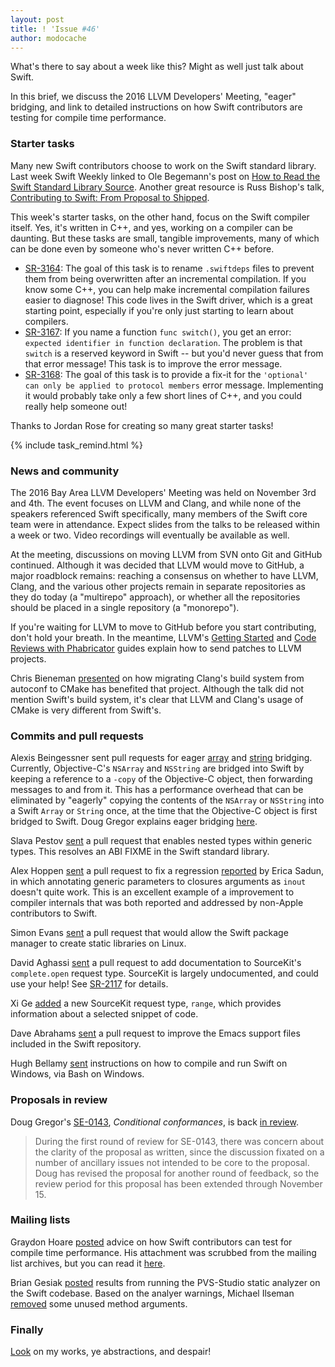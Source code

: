```yaml
---
layout: post
title: ! 'Issue #46'
author: modocache
---
```


What's there to say about a week like this? Might as well just talk about Swift.

In this brief, we discuss the 2016 LLVM Developers' Meeting, "eager" bridging, and link to detailed instructions on how Swift contributors are testing for compile time performance.

<!--excerpt-->

### Starter tasks

Many new Swift contributors choose to work on the Swift standard library. Last week Swift Weekly linked to Ole Begemann's post on [How to Read the Swift Standard Library Source](https://oleb.net/blog/2016/10/swift-stdlib-source/). Another great resource is Russ Bishop's talk, [Contributing to Swift: From Proposal to Shipped](https://realm.io/news/slug-russ-bishop-contributing-open-source-swift-proposal/).

This week's starter tasks, on the other hand, focus on the Swift compiler itself. Yes, it's written in C++, and yes, working on a compiler can be daunting. But these tasks are small, tangible improvements, many of which can be done even by someone who's never written C++ before.

- [SR-3164](https://bugs.swift.org/browse/SR-3164): The goal of this task is to rename `.swiftdeps` files to prevent them from being overwritten after an incremental compilation. If you know some C++, you can help make incremental compilation failures easier to diagnose! This code lives in the Swift driver, which is a great starting point, especially if you're only just starting to learn about compilers.
- [SR-3167](https://bugs.swift.org/browse/SR-3167): If you name a function `func switch()`, you get an error: `expected identifier in function declaration`. The problem is that `switch` is a reserved keyword in Swift -- but you'd never guess that from that error message! This task is to improve the error message.
- [SR-3168](https://bugs.swift.org/browse/SR-3168): The goal of this task is to provide a fix-it for the `'optional' can only be applied to protocol members` error message. Implementing it would probably take only a few short lines of C++, and you could really help someone out!

Thanks to Jordan Rose for creating so many great starter tasks!

{% include task_remind.html %}

### News and community

The 2016 Bay Area LLVM Developers' Meeting was held on November 3rd and 4th. The event focuses on LLVM and Clang, and while none of the speakers referenced Swift specifically, many members of the Swift core team were in attendance. Expect slides from the talks to be released within a week or two. Video recordings will eventually be available as well.

At the meeting, discussions on moving LLVM from SVN onto Git and GitHub continued. Although it was decided that LLVM would move to GitHub, a major roadblock remains: reaching a consensus on whether to have LLVM, Clang, and the various other projects remain in separate repositories as they do today (a "multirepo" approach), or whether all the repositories should be placed in a single repository (a "monorepo").

If you're waiting for LLVM to move to GitHub before you start contributing, don't hold your breath. In the meantime, LLVM's [Getting Started](http://llvm.org/docs/GettingStarted.html) and [Code Reviews with Phabricator](http://llvm.org/docs/Phabricator.html) guides explain how to send patches to LLVM projects.

Chris Bieneman [presented](https://llvmdevelopersmeetingbay2016.sched.org/event/8YzZ/developing-and-shipping-clang-with-cmake) on how migrating Clang's build system from autoconf to CMake has benefited that project. Although the talk did not mention Swift's build system, it's clear that LLVM and Clang's usage of CMake is very different from Swift's.

### Commits and pull requests

Alexis Beingessner sent pull requests for eager [array](https://github.com/apple/swift/pull/5488) and [string](https://github.com/apple/swift/pull/5489) bridging. Currently, Objective-C's `NSArray` and `NSString` are bridged into Swift by keeping a reference to a `-copy` of the Objective-C object, then forwarding messages to and from it. This has a performance overhead that can be eliminated by "eagerly" copying the contents of the `NSArray` or `NSString` into a Swift `Array` or `String` once, at the time that the Objective-C object is first bridged to Swift. Doug Gregor explains eager bridging [here](https://twitter.com/dgregor79/status/796593026151944193).

Slava Pestov [sent](https://github.com/apple/swift/pull/5600) a pull request that enables nested types within generic types. This resolves an ABI FIXME in the Swift standard library.

Alex Hoppen [sent](https://github.com/apple/swift/pull/5533) a pull request to fix a regression [reported](https://bugs.swift.org/browse/SR-1976) by Erica Sadun, in which annotating generic parameters to closures arguments as `inout` doesn't quite work. This is an excellent example of a improvement to compiler internals that was both reported and addressed by non-Apple contributors to Swift.

Simon Evans [sent](https://github.com/apple/swift/pull/5394) a pull request that would allow the Swift package manager to create static libraries on Linux.

David Aghassi [sent](https://github.com/apple/swift/pull/5645) a pull request to add documentation to SourceKit's `complete.open` request type. SourceKit is largely undocumented, and could use your help! See [SR-2117](https://bugs.swift.org/browse/SR-2117) for details.

Xi Ge [added](https://github.com/apple/swift/pull/5634) a new SourceKit request type, `range`, which provides information about a selected snippet of code.

Dave Abrahams [sent](https://github.com/apple/swift/pull/5640) a pull request to improve the Emacs support files included in the Swift repository.

Hugh Bellamy [sent](https://github.com/apple/swift/pull/5671) instructions on how to compile and run Swift on Windows, via Bash on Windows.

### Proposals in review

Doug Gregor's [SE-0143](https://github.com/apple/swift-evolution/blob/master/proposals/0143-conditional-conformances.md), *Conditional conformances*, is back [in review](https://lists.swift.org/pipermail/swift-evolution-announce/2016-November/000294.html).

> During the first round of review for SE-0143, there was concern about the clarity of the proposal as written, since the discussion fixated on a number of ancillary issues not intended to be core to the proposal. Doug has revised the proposal for another round of feedback, so the review period for this proposal has been extended through November 15.

### Mailing lists

Graydon Hoare [posted](https://lists.swift.org/pipermail/swift-dev/Week-of-Mon-20161031/003410.html) advice on how Swift contributors can test for compile time performance. His attachment was scrubbed from the mailing list archives, but you can read it [here](https://gist.github.com/modocache/9805e3e8420ccfe5f49f9c932bac27d3).

Brian Gesiak [posted](https://lists.swift.org/pipermail/swift-dev/Week-of-Mon-20161107/003440.html) results from running the PVS-Studio static analyzer on the Swift codebase. Based on the analyer warnings, Michael Ilseman [removed](https://github.com/apple/swift/pull/5677) some unused method arguments.

### Finally

[Look](https://twitter.com/Gankro/status/796520924505841669) on my works, ye abstractions, and despair!
